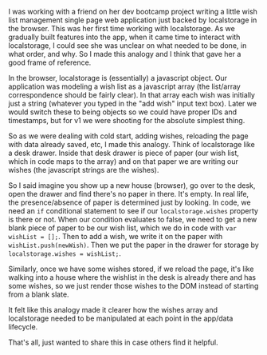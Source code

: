 I was working with a friend on her dev bootcamp project writing a little wish list management single page web application just backed by localstorage in the browser. This was her first time working with localstorage. As we gradually built features into the app, when it came time to interact with localstorage, I could see she was unclear on what needed to be done, in what order, and why. So I made this analogy and I think that gave her a good frame of reference.

In the browser, localstorage is (essentially) a javascript object. Our application was modeling a wish list as a javascript array (the list/array correspondence should be fairly clear). In that array each wish was initially just a string (whatever you typed in the "add wish" input text box). Later we would switch these to being objects so we could have proper IDs and timestamps, but for v1 we were shooting for the absolute simplest thing.

So as we were dealing with cold start, adding wishes, reloading the page with data already saved, etc, I made this analogy. Think of localstorage like a desk drawer. Inside that desk drawer is piece of paper (our wish list, which in code maps to the array) and on that paper we are writing our wishes (the javascript strings are the wishes).

So I said imagine you show up a new house (browser), go over to the desk, open the drawer and find there's no paper in there. It's empty. In real life, the presence/absence of paper is determined just by looking. In code, we need an `if` conditional statement to see if our `localstorage.wishes` property is there or not. When our condition evaluates to false, we need to get a new blank piece of paper to be our wish list, which we do in code with `var wishList = [];`. Then to add a wish, we write it on the paper with `wishList.push(newWish)`. Then we put the paper in the drawer for storage by `localstorage.wishes = wishList;`.

Similarly, once we have some wishes stored, if we reload the page, it's like walking into a house where the wishlist in the desk is already there and has some wishes, so we just render those wishes to the DOM instead of starting from a blank slate.

It felt like this analogy made it clearer how the wishes array and localstorage needed to be manipulated at each point in the app/data lifecycle.

That's all, just wanted to share this in case others find it helpful.
